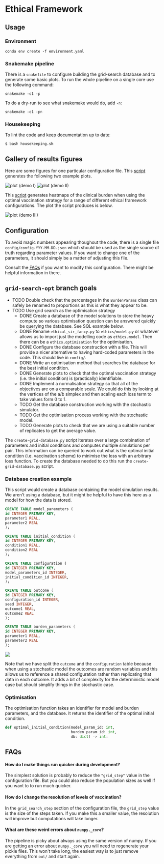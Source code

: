 # Ethical Framework

## Usage

### Environment

```
conda env create -f environment.yaml
```

### Snakemake pipeline

There is a `snakefile` to configure building the grid-search database
and to generate some basic plots. To run the whole pipeline on a
single core use the following command:

```
snakemake -c1 -p
```

To do a dry-run to see what snakemake would do, add `-n`:

```
snakemake -c1 -pn
```

### Housekeeping

To lint the code and keep documentation up to date:

```
$ bash housekeeping.sh
```

## Gallery of results figures

Here are some figures for one particular configuration file. This
[script](./plot_trajectories_and_loss_surfaces.py) generates the
following two example plots.

![plot (demo I)](./out/2024-10-14_manuscript/glamorous-trajectories.png)
![plot (demo II)](./out/2024-10-14_manuscript/glamorous-loss_surfaces.png)

This [script](./plot-ab-heatmaps-vaccination-and-clinical-burden.py)
generates heatmaps of the clinical burden when using the optimal
vaccination strategy for a range of different ethical framework
configurations. The plot the script produces is below.

![plot (demo III)](./out/2024-10-14_manuscript/ab-heatmap-vaccination-and-clinical-burden.png)

## Configuration

To avoid magic numbers appearing thoughout the code, there is a single
file `config/config-YYY-MM-DD.json` which should be used as the single
source of truth regarding parameter values. If you want to change one
of the parameters, it should simply be a matter of adjusting this
file.

Consult the [FAQs](#faqs) if you want to modify this configuration.
There might be helpful information in there.

## `grid-search-opt` branch goals

- TODO Double check that the percentages in the `BurdenParams` class
  can safely be renamed to proportions as this is what they appear to
  be.
- TODO Use grid search as the optimisation strategy
  + DONE Create a database of the model solutions to store the heavy
    compute so various optimisation question can be answered quickly
    be querying the database. See SQL example below.
  + DONE Rename `ethical_sir_fancy.py` to `ethics/model.py` or
    whatever allows us to import just the modelling code as
    `ethics.model`. Then there can be a `ethics.optimisation` for the
    optimisation.
  + DONE Configure the database construction with a file. This will
    provide a nicer alternative to having hard-coded parameters in the
    code. This should live in `config/`.
  + DONE Write an optimisation method that searches the database for
    the best initial condition.
  + DONE Generate plots to check that the optimal vaccination strategy
    (i.e. the initial condition) is (practically) identifiable.
  + DONE Implement a normalisation strategy so that all of the
    objectives are on a comparable scale. We could do this by looking
    at the vertices of the a/b simplex and then scaling each loss term
    to take values form 0 to 1.
  + TODO Get the database construction working with the stochastic
    simulator.
  + TODO Get the optimisation process working with the stochastic
    model.
  + TODO Generate plots to check that we are using a suitable number
    of replicates to get the average value.

The `create-grid-database.py` script iterates over a large combination
of parameters and initial conditions and computes multiple simulations
per pair. This information can be queried to work out what is the
optimal initial condition (i.e. vaccination scheme) to minimise the
loss with an arbitrary loss function. To create the database needed to
do this run the `create-grid-database.py` script.

### Database creation example

This script would create a database containing the model simulation
results. We aren't using a database, but it might be helpful to have
this here as a model for how the data is stored.

```sql
CREATE TABLE model_parameters (
id INTEGER PRIMARY KEY,
parameter1 REAL,
parameter2 REAL
);

CREATE TABLE initial_condition (
id INTEGER PRIMARY KEY,
condition1 REAL,
condition2 REAL
);

CREATE TABLE configuration (
id INTEGER PRIMARY KEY,
model_parameters_id INTEGER,
initial_condition_id INTEGER,
);

CREATE TABLE outcome (
id INTEGER PRIMARY KEY,
configuration_id INTEGER,
seed INTEGER,
outcome1 REAL,
outcome2 REAL
);

CREATE TABLE burden_parameters (
id INTEGER PRIMARY KEY,
parameter1 REAL,
parameter2 REAL
);
```

![](database-schema.png)

Note that we have split the `outcome` and the `configuration` table
because when using a stochastic model the outcomes are random
variables and this allows us to reference a shared configuration
rather than replicating that data in each outcome. It adds a bit of
complexity for the deterministic model case but should simplify things
in the stochastic case.

### Optimisation

The optimisation function takes an identifier for model and burden
parameters, and the database. It returns the identifier of the optimal
initial condition.

```python
def optimal_initial_condition(model_param_id: int,
                              burden_param_id: int,
                              db: dict) -> int:
```

## FAQs

#### How do I make things run quicker during development?

The simplest solution is probably to reduce the `"grid_step"` value in
the configuration file. But you could also reduce the population sizes
as well if you want to to run much quicker.

#### How do I change the resolution of levels of vaccination?

In the `grid_search_step` section of the configuration file, the
`grid_step` value is the size of the steps taken. If you make this a
smaller value, the resolution will improve but computations will take
longer.

#### What are these weird errors about `numpy._core`?

The pipeline is picky about always using the same version of numpy. If
you are getting an error about `numpy._core` you will need to
regenerate your pickle files. This won't take long, the easiest way is
to just remove everything from `out/` and start again.

